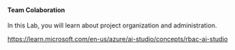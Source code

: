 ####  Team Colaboration

In this Lab, you will learn about project organization and administration.

https://learn.microsoft.com/en-us/azure/ai-studio/concepts/rbac-ai-studio